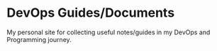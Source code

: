 # DevOps Guides/Documents

My personal site for collecting useful notes/guides in my DevOps and Programming journey.